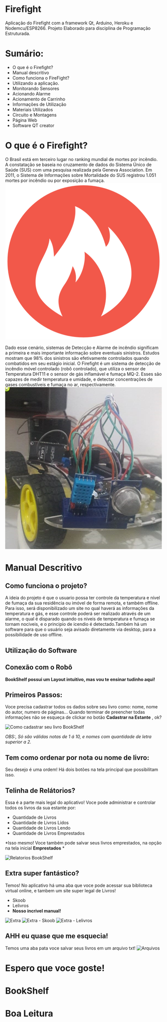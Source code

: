 # Firefight
Aplicação do Firefight com a framework Qt, Arduino, Heroku e Nodemcu/ESP8266.
Projeto Elaborado para disciplina de Programação Estruturada.

# Sumário:
* O que é o Firefight? 
* Manual descritivo
* Como funciona o FireFight?
* Utilizando a aplicação.
* Monitorando Sensores
* Acionando Alarme
* Acionamento de Carrinho
* Informações de Utilização
* Materiais Utilizados
* Circuito e Montagens
* Página Web
* Software QT creator

# O que é o Firefight? 
  O Brasil está em terceiro lugar no ranking mundial de mortes por incêndio. A constatação se baseia no cruzamento de dados do Sistema Único de Saúde (SUS) com uma pesquisa realizada pela Geneva Association. Em 2011, o Sistema de Informações sobre Mortalidade do SUS registrou 1.051 mortes por incêndio ou por exposição a fumaça.  ![Dados SUS](pic/1.png)
  
  
   Dado esse cenário, sistemas de Detecção e Alarme de incêndio significam a primeira e mais importante informação sobre eventuais sinistros. Estudos mostram que 98% dos sinistros são efetivamente controlados quando combatidos em seu estágio inicial.
   O Firefight é um sistema de detecção de incêndio móvel controlado (robô controlado),  que utiliza  o sensor de Temperatura DHT11 e o sensor de gás inflamável e fumaça MQ-2. Esses  são capazes de  medir temperatura e umidade, e detectar concentrações de gases combustíveis e fumaça no ar, respectivamente.![FireFight](pic/2.jpeg)
   
# Manual Descritivo 
## Como funciona o projeto?
  A ideia do projeto é que o usuario possa ter controle da temperatura e nível de fumaça da sua residência ou imóvel de forma remota, e também offline. Para isso, será disponibilizado um site no qual haverá as informações da temperatura e gás, e esse controle poderá ser realizado através de um alarme, o qual é disparado quando os niveis de temperatura e fumaça se tornam nociveis, e o principio de icendio é detectado.Também há um software para que o usuário seja avisado diretamente via desktop, para a possibilidade de uso offline.
  
## Utilização do Software
## Conexão com o Robô

**BookShelf possui um Layout intuitivo, mas vou te ensinar tudinho aqui!** 


## Primeiros Passos:

Voce precisa cadastrar todos os dados sobre seu livro como: nome, nome do autor, numero de páginas...
Quando terminar de preencher todas informações não se esqueça de clickar no botão **Cadastrar na Estante** , ok?

![Como cadastrar seu livro BookShelf](pic/caa.PNG)

*OBS:, Só  são válidas notas de 1 á 10, e nomes com quantidade de letra superior a 2.*

## Tem como ordenar por nota ou nome de livro:
Seu desejo é uma ordem! Há dois botões na tela principal que possibilitam isso.

## Telinha de Relátorios?

Essa é a parte mais legal do aplicativo! Voce pode administrar e controlar todos os livros da sua estante por:
* Quantidade de Livros 
* Quantidade de Livros Lidos
* Quantidade de Livros Lendo
* Quantidade de Livros Emprestados

*Isso mesmo! Voce também pode salvar seus livros emprestados, na opção na tela inicial **Emprestados**  *

![Relatorios BookShelf](pic/relatorio.PNG)

## Extra super fantástico?

Temos! No aplicativo há uma aba que voce pode acessar sua biblioteca virtual online, e tambem um site super legal de Livros!
* Skoob
* Lelivros
* **Nosso incrivel manual!** 

![Extra](pic/extra1.PNG)
![Extra - Skoob](pic/extra2.PNG)
![Extra - Lelivros](pic/extra3.PNG)


## AHH eu quase que me esquecia!

Temos uma aba pata voce salvar seus livros em um arquivo txt!
![Arquivos](pic/cn.PNG)


# Espero que voce goste!
# BookShelf
# Boa Leitura


